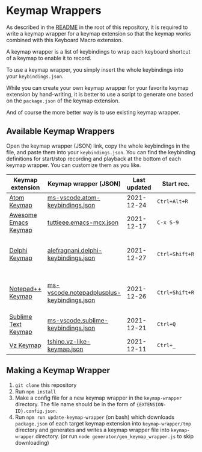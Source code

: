 # Keymap Wrappers

As described in the [README](../README.md) in the root of this repository, it is required to write a keymap wrapper for a keymap extension so that the keymap works combined with this Keyboard Macro extension.

A keymap wrapper is a list of keybindings to wrap each keyboard shortcut of a keymap to enable it to record.

To use a keymap wrapper, you simply insert the whole keybindings into your `keybindings.json`.

While you can create your own keymap wrapper for your favorite keymap extension by hand-writing, it is better to use a script to generate one based on the `package.json` of the keymap extension.

And of course the more better way is to use existing keymap wrapper.

## Available Keymap Wrappers

Open the keymap wrapper (JSON) link, copy the whole keybindings in the file, and paste them into your `keybindings.json`.
You can find the keybinding definitions for start/stop recording and playback at the bottom of each keymap wrapper. You can customize them as you like.

| Keymap extension | Keymap wrapper (JSON) | Last updated | Start rec. | Stop rec. | Playback | Note |
| ---------------- | -------------- | ------------ | ---------- | --------- | -------- | ---- |
| [Atom Keymap](https://marketplace.visualstudio.com/items?itemName=ms-vscode.atom-keybindings) | [ms-vscode.atom-keybindings.json](ms-vscode.atom-keybindings.json) | 2021-12-24 | `Ctrl+Alt+R` | `Ctrl+Alt+R` | `Ctrl+Alt+P` | |
| [Awesome Emacs Keymap](https://marketplace.visualstudio.com/items?itemName=tuttieee.emacs-mcx) | [tuttieee.emacs-mcx.json](tuttieee.emacs-mcx.json) | 2021-12-17 | `C-x S-9` | `C-x S-0` | `C-x e` | VS Code can't map '(' and ')' keys |
| [Delphi Keymap](https://marketplace.visualstudio.com/items?itemName=alefragnani.delphi-keybindings) | [alefragnani.delphi-keybindings.json](alefragnani.delphi-keybindings.json) | 2021-12-27 | `Ctrl+Shift+R` | `Ctrl+Shift+R` | `Ctrl+Shift+P` | `Ctrl+Shift+P` conflicts with Command Palette. |
| [Notepad++ Keymap](https://marketplace.visualstudio.com/items?itemName=ms-vscode.notepadplusplus-keybindings) | [ms-vscode.notepadplusplus-keybindings.json](ms-vscode.notepadplusplus-keybindings.json) | 2021-12-26 | `Ctrl+Shift+R` | `Ctrl+Shift+R` | `Ctrl+Shift+P` | `Ctrl+Shift+P` conflicts with Command Palette. |
| [Sublime Text Keymap](https://marketplace.visualstudio.com/items?itemName=ms-vscode.sublime-keybindings) | [ms-vscode.sublime-keybindings.json](ms-vscode.sublime-keybindings.json) | 2021-12-21 | `Ctrl+Q` | `Ctrl+Q` | `Ctrl+Shift+Q` | |
| [Vz Keymap](https://marketplace.visualstudio.com/items?itemName=tshino.vz-like-keymap) | [tshino.vz-like-keymap.json](tshino.vz-like-keymap.json) | 2021-12-11 | `Ctrl+_` | `Ctrl+^` | `Ctrl+^` | |

## Making a Keymap Wrapper

1. `git clone` this repository
2. Run `npm install`
3. Make a config file for a new keymap wrapper in the `keymap-wrapper` directory. The file name should be in the form of `{EXTENSION-ID}.config.json`.
4. Run `npm run update-keymap-wrapper` (on bash) which downloads `package.json` of each target keymap extension into `keymap-wrapper/tmp` directory and generates and writes a keymap wrapper file into `keymap-wrapper` directory. (or run `node generator/gen_keymap_wrapper.js` to skip downloading)
